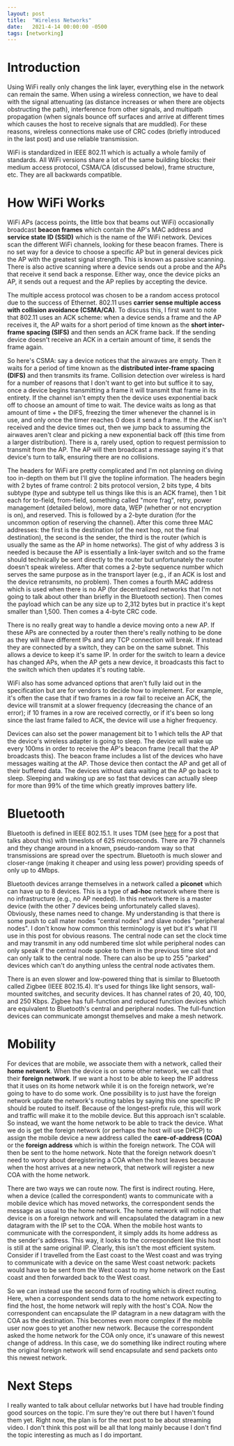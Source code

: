 ```yaml
---
layout: post
title:  "Wireless Networks"
date:   2021-4-14 00:00:00 -0500
tags: [networking]
---
```




# Introduction

Using WiFi really only changes the link layer, everything else in the network can remain the same. When using a wireless connection, we have to deal with the signal attenuating (as distance increases or when there are objects obstructing the path), interference from other signals, and multipath propagation (when signals bounce off surfaces and arrive at different times which causes the host to receive signals that are muddled). For these reasons, wireless connections make use of CRC codes (briefly introduced in the last post) and use reliable transmission.

WiFi is standardized in IEEE 802.11 which is actually a whole family of standards. All WiFi versions share a lot of the same building blocks: their medium access protocol, CSMA/CA (discussed below), frame structure, etc. They are all backwards compatible.

# How WiFi Works

WiFi APs (access points, the little box that beams out WiFi) occasionally broadcast **beacon frames** which contain the AP's MAC address and **service state ID (SSID)** which is the name of the WiFi network. Devices scan the different WiFi channels, looking for these beacon frames. There is no set way for a device to choose a specific AP but in general devices pick the AP with the greatest signal strength. This is known as passive scanning. There is also active scanning where a device sends out a probe and the APs that receive it send back a response. Either way, once the device picks an AP, it sends out a request and the AP replies by accepting the device.

The multiple access protocol was chosen to be a random access protocol due to the success of Ethernet. 802.11 uses **carrier sense multiple access with collision avoidance (CSMA/CA)**. To discuss this, I first want to note that 802.11 uses an ACK scheme: when a device sends a frame and the AP receives it, the AP waits for a short period of time known as the **short inter-frame spacing (SIFS)** and then sends an ACK frame back. If the sending device doesn't receive an ACK in a certain amount of time, it sends the frame again.

So here's CSMA: say a device notices that the airwaves are empty. Then it waits for a period of time known as the **distributed inter-frame spacing (DIFS)** and then transmits its frame. Collision detection over wireless is hard for a number of reasons that I don't want to get into but suffice it to say, once a device begins transmitting a frame it will transmit that frame in its entirety. If the channel isn't empty then the device uses exponential back off to choose an amount of time to wait. The device waits as long as that amount of time + the DIFS, freezing the timer whenever the channel is in use, and only once the timer reaches 0 does it send a frame. If the ACK isn't received and the device times out, then we jump back to assuming the airwaves aren't clear and picking a new exponential back off (this time from a larger distribution). There is a, rarely used, option to request permission to transmit from the AP. The AP will then broadcast a message saying it's that device's turn to talk, ensuring there are no collisions.

The headers for WiFi are pretty complicated and I'm not planning on diving too in-depth on them but I'll give the topline information. The headers begin with 2 bytes of frame control: 2 bits protocol version, 2 bits type, 4 bits subtype (type and subtype tell us things like this is an ACK frame), then 1 bit each for to-field, from-field, something called "more frag", retry, power management (detailed below), more data, WEP (whether or not encryption is on), and reserved. This is followed by a 2-byte duration (for the uncommon option of reserving the channel). After this come three MAC addresses: the first is the destination (of the next hop, not the final destination), the second is the sender, the third is the router (which is usually the same as the AP in home networks). The gist of why address 3 is needed is because the AP is essentially a link-layer switch and so the frame should technically be sent directly to the router but unfortunately the router doesn't speak wireless. After that comes a 2-byte sequence number which serves the same purpose as in the transport layer (e.g., if an ACK is lost and the device retransmits, no problem). Then comes a fourth MAC address which is used when there is no AP (for decentralized networks that I'm not going to talk about other than briefly in the Bluetooth section). Then comes the payload which can be any size up to 2,312 bytes but in practice it's kept smaller than 1,500. Then comes a 4-byte CRC code.

There is no really great way to handle a device moving onto a new AP. If these APs are connected by a router then there's really nothing to be done as they will have different IPs and any TCP connection will break. If instead they are connected by a switch, they can be on the same subnet. This allows a device to keep it's same IP. In order for the switch to learn a device has changed APs, when the AP gets a new device, it broadcasts this fact to the switch which then updates it's routing table.

WiFi also has some advanced options that aren't fully laid out in the specification but are for vendors to decide how to implement. For example, it's often the case that if two frames in a row fail to receive an ACK, the device will transmit at a slower frequency (decreasing the chance of an error); if 10 frames in a row are received correctly, or if it's been so long since the last frame failed to ACK, the device will use a higher frequency.

Devices can also set the power management bit to 1 which tells the AP that the device's wireless adapter is going to sleep. The device will wake up every 100ms in order to receive the AP's beacon frame (recall that the AP broadcasts this). The beacon frame includes a list of the devices who have messages waiting at the AP. Those device then contact the AP and get all of their buffered data. The devices without data waiting at the AP go back to sleep. Sleeping and waking up are so fast that devices can actually sleep for more than 99% of the time which greatly improves battery life.

# Bluetooth

Bluetooth is defined in IEEE 802.15.1. It uses TDM (see [here](https://william-frazier.github.io/2021-01-04-Networking-Terms/) for a post that talks about this) with timeslots of 625 microseconds. There are 79 channels and they change around in a known, pseudo-random way so that transmissions are spread over the spectrum. Bluetooth is much slower and closer-range (making it cheaper and using less power) providing speeds of only up to 4Mbps.

Bluetooth devices arrange themselves in a network called a **piconet** which can have up to 8 devices. This is a type of **ad-hoc** network where there is no infrastructure (e.g., no AP needed). In this network there is a master device (with the other 7 devices being unfortunately called slaves). Obviously, these names need to change. My understanding is that there is some push to call mater nodes "central nodes" and slave nodes "peripheral nodes". I don't know how common this terminology is yet but it's what I'll use in this post for obvious reasons. The central node can set the clock time and may transmit in any odd numbered time slot while peripheral nodes can only speak if the central node spoke to them in the previous time slot and can only talk to the central node. There can also be up to 255 "parked" devices which can't do anything unless the central node activates them.

There is an even slower and low-powered thing that is similar to Bluetooth called Zigbee (IEEE 802.15.4). It's used for things like light sensors, wall-mounted switches, and security devices. It has channel rates of 20, 40, 100, and 250 Kbps. Zigbee has full-function and reduced function devices which are equivalent to Bluetooth's central and peripheral nodes. The full-function devices can communicate amongst themselves and make a mesh network.

# Mobility

For devices that are mobile, we associate them with a network, called their **home network**. When the device is on some other network, we call that their **foreign network**. If we want a host to be able to keep the IP address that it uses on its home network while it is on the foreign network, we're going to have to do some work. One possibility is to just have the foreign network update the network's routing tables by saying this one specific IP should be routed to itself. Because of the longest-prefix rule, this will work and traffic will make it to the mobile device. But this approach isn't scalable. So instead, we want the home network to be able to track the device. What we do is get the foreign network (or perhaps the host will use DHCP) to assign the mobile device a new address called the **care-of-address (COA)** or the **foreign address** which is within the foreign network. The COA will then be sent to the home network. Note that the foreign network doesn't need to worry about deregistering a COA when the host leaves because when the host arrives at a new network, that network will register a new COA with the home network.

There are two ways we can route now. The first is indirect routing. Here, when a device (called the correspondent) wants to communicate with a mobile device which has moved networks, the correspondent sends the message as usual to the home network. The home network will notice that device is on a foreign network and will encapsulated the datagram in a new datagram with the IP set to the COA. When the mobile host wants to communicate with the correspondent, it simply adds its home address as the sender's address. This way, it looks to the correspondent like this host is still at the same original IP. Clearly, this isn't the most efficient system. Consider if I travelled from the East coast to the West coast and was trying to communicate with a device on the same West coast network: packets would have to be sent from the West coast to my home network on the East coast and then forwarded back to the West coast.

So we can instead use the second form of routing which is direct routing. Here, when a correspondent sends data to the home network expecting to find the host, the home network will reply with the host's COA. Now the correspondent can encapsulate the IP datagram in a new datagram with the COA as the destination. This becomes even more complex if the mobile user now goes to yet another new network. Because the correspondent asked the home network for the COA only once, it's unaware of this newest change of address. In this case, we do something like indirect routing where the original foreign network will send encapsulate and send packets onto this newest network.

# Next Steps

I really wanted to talk about cellular networks but I have had trouble finding good sources on the topic. I'm sure they're out there but I haven't found them yet. Right now, the plan is for the next post to be about streaming video. I don't think this post will be all that long mainly because I don't find the topic interesting as much as I do important.
